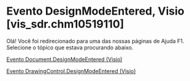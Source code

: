 
# Evento DesignModeEntered, Visio [vis_sdr.chm10519110]

Olá! Você foi redirecionado para uma das nossas páginas de Ajuda F1. Selecione o tópico que estava procurando abaixo.

[Evento Document.DesignModeEntered (Visio)](http://msdn.microsoft.com/library/c8fc31b5-8770-f068-d469-aeb110214824%28Office.15%29.aspx)

[Evento DrawingControl.DesignModeEntered (Visio)](http://msdn.microsoft.com/library/721dc421-e4d1-c049-e6ea-c922049ebb20%28Office.15%29.aspx)

